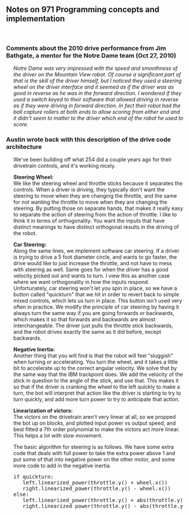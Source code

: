   
  
  <div class="content">
    <div class="field field-name-body field-type-text-with-summary field-label-hidden"><div class="field-items"><div class="field-item even"><h2>Notes on 971 Programming concepts and implementation</h2>
 

<h3>Comments about the 2010 drive performance from Jim Bathgate, a mentor for the Notre Dame team (Oct 27, 2010)</h3>

<div style="margin-left: 20px; margin-right: 20px;"><p><i>Notre Dame was very impressed with the speed and smoothness of the driver on the Mountain View robot.  Of course a significant part of that is the skill of the driver himself, but I noticed they used a steering wheel on the driver interface and it seemed as if the driver was as good in reverse as he was in the forward direction.  I wondered if they used a switch keyed to their software that allowed driving in reverse as if they were driving in forward direction.  In fact their robot had the ball capture rollers at both ends to allow scoring from either end and it didn’t seem to matter to the driver which end of the robot he used to score.</i></p></div>

<h3>Austin wrote back with this description of the drive code architecture</h3>

<div style="margin-left: 20px; margin-right: 20px;">
<p>We've been building off what 254 did a couple years ago for their
drivetrain controls, and it's working nicely.</p>

<p><b>Steering Wheel:</b><br />
We like the steering wheel and throttle sticks because it
separates the controls.  When a driver is driving, they typically
don't want the steering to move when they are changing the throttle,
and the same for not wanting the throttle to move when they are
changing the steering.  By putting those on separate hands, that makes
it really easy to separate the action of steering from the action of
throttle.  I like to think it in terms of orthogonality.  You want the
inputs that have distinct meanings to have distinct orthogonal results
in the driving of the robot.</p>

<p><b>Car Steering:</b><br />
Along the same lines, we implement software car steering.  If a
driver is trying to drive a 5 foot diameter circle, and wants to go
faster, the drive would like to just increase the throttle, and not
have to mess with steering as well.  Same goes for when the driver has
a good velocity picked out and wants to turn.  I view this as another
case where we want orthogonality in how the inputs respond.
Unfortunately, car steering won't let you spin in place, so we have a
button called "quickturn" that we hit in order to revert back to
simple mixed controls, which lets us turn in place.  This button isn't
used very often in practice.  We modify the principle of car steering
by having it always turn the same way if you are going forwards or
backwards, which makes it so that forwards and backwards are almost
interchangeable.  The driver just pulls the throttle stick backwards,
and the robot drives exactly the same as it did before, except
backwards.</p>

<p><b>Negative Inertia:</b><br />
Another thing that you will find is that the robot will feel
"sluggish" when turning or accelerating.  You turn the wheel, and it
takes a little bit to accelerate up to the correct angular velocity.
We solve that by the same way that the IBM trackpoint does.  We add
the velocity of the stick in question to the angle of the stick, and
use that.  This makes it so that if the driver is cranking the wheel
to the left quickly to make a turn, the bot will interpret that action
like the driver is starting to try to turn quickly, and add more turn
power to try to anticipate that action.</p>

<p><b>Linearization of victors:</b><br />
The victors on the drivetrain aren't very linear at all, so we
propped the bot up on blocks, and plotted input power vs output speed,
and best fitted a 7th order polynomial to make the victors act more
linear.  This helps a lot with slow movement.</p>

<p>The basic algorithm for steering is as follows.  We have some extra
code that deals with full power to take the extra power above 1 and
put some of that into negative power on the other motor, and some more
code to add in the negative inertia.</p>
<pre>
if quickturn:
   left.linearized_power(throttle.y() + wheel.x())
   right.linearized_power(throttle.y() - wheel.x())
else:
   left.linearized_power(throttle.y() + abs(throttle.y()) * wheel.x())
   right.linearized_power(throttle.y() - abs(throttle.y()) * wheel.x())
</pre>
</div>

</div></div></div>  </div>

  
  
</div>
  </div>
</div>
  </div>
    </div>